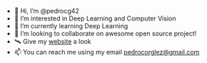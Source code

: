 - 👋 Hi, I’m @pedrocg42
- 👀 I’m interested in Deep Learning and Computer Vision
- 🌱 I’m currently learning Deep Learning
- 💞️ I’m looking to collaborate on awesome open source project!
- 🛰️ Give my [website](https://pedrocg42.github.io/) a look 
- 📫 You can reach me using my email pedrocorglez@gmail.com

<!---
pedrocg42/pedrocg42 is a ✨ special ✨ repository because its `README.md` (this file) appears on your GitHub profile.
You can click the Preview link to take a look at your changes.
--->
